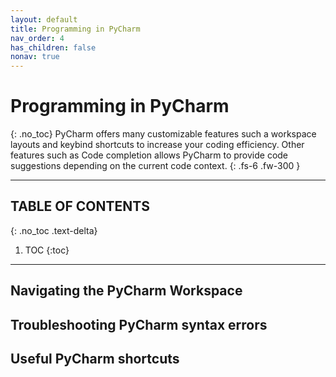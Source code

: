 ```yaml
---
layout: default
title: Programming in PyCharm
nav_order: 4
has_children: false
nonav: true
---
```


# Programming in PyCharm
{: .no_toc}
PyCharm offers many customizable features such a workspace layouts and keybind shortcuts to increase your coding efficiency. Other features such as Code completion allows PyCharm to provide code suggestions depending on the current code context.
{: .fs-6 .fw-300 }

---
## TABLE OF CONTENTS
{: .no_toc .text-delta}
1. TOC
{:toc}

---
## Navigating the PyCharm Workspace

## Troubleshooting PyCharm syntax errors

## Useful PyCharm shortcuts
